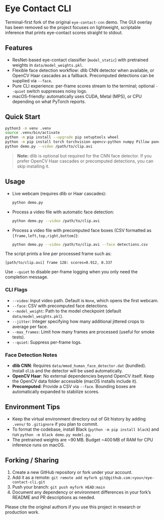 # Eye Contact CLI

Terminal-first fork of the original `eye-contact-cnn` demo. The GUI overlay has been removed so the project focuses on lightweight, scriptable inference that prints eye-contact scores straight to stdout.

## Features
- ResNet-based eye-contact classifier (`model_static`) with pretrained weights in `data/model_weights.pkl`.
- Flexible face detection workflow: dlib CNN detector when available, or OpenCV Haar cascades as a fallback. Precomputed detections can be supplied via `--face`.
- Pure CLI experience: per-frame scores stream to the terminal; optional `--quiet` switch suppresses noisy logs.
- macOS-friendly: automatically uses CUDA, Metal (MPS), or CPU depending on what PyTorch reports.

## Quick Start

```bash
python3 -m venv .venv
source .venv/bin/activate
python -m pip install --upgrade pip setuptools wheel
python -m pip install torch torchvision opencv-python numpy Pillow pandas
python demo.py --video /path/to/clip.avi
```

> **Note:** dlib is optional but required for the CNN face detector. If you prefer OpenCV Haar cascades or precomputed detections, you can skip installing it.

## Usage

- Live webcam (requires dlib or Haar cascades):
  ```bash
  python demo.py
  ```
- Process a video file with automatic face detection:
  ```bash
  python demo.py --video /path/to/clip.avi
  ```
- Process a video file with precomputed face boxes (CSV formatted as `[frame,left,top,right,bottom]`):
  ```bash
  python demo.py --video /path/to/clip.avi --face detections.csv
  ```

The script prints a line per processed frame such as:

```
[path/to/clip.avi] frame 128: scores=0.912, 0.337
```

Use `--quiet` to disable per-frame logging when you only need the completion message.

### CLI Flags

- `--video`: Input video path. Default is `None`, which opens the first webcam.
- `--face`: CSV with precomputed face detections.
- `--model_weight`: Path to the model checkpoint (default `data/model_weights.pkl`).
- `--jitter`: Integer specifying how many additional jittered crops to average per face.
- `--max_frames`: Limit how many frames are processed (useful for smoke tests).
- `--quiet`: Suppress per-frame logs.

### Face Detection Notes

- **dlib CNN**: Requires `data/mmod_human_face_detector.dat` (bundled). Install `dlib` and the detector will be used automatically.
- **OpenCV Haar**: No external dependencies beyond OpenCV itself. Keep the OpenCV data folder accessible (macOS installs include it).
- **Precomputed**: Provide a CSV via `--face`. Bounding boxes are automatically expanded to stabilize scores.

## Environment Tips

- Keep the virtual environment directory out of Git history by adding `.venv/` to `.gitignore` if you plan to commit.
- To format the codebase, install Black (`python -m pip install black`) and run `python -m black demo.py model.py`.
- The pretrained weights are ~90 MB. Budget ~400 MB of RAM for CPU inference runs on macOS.

## Forking / Sharing

1. Create a new GitHub repository or fork under your account.
2. Add it as a remote: `git remote add myfork git@github.com:<you>/eye-contact-cli.git`
3. Push your branch: `git push myfork HEAD:main`
4. Document any dependency or environment differences in your fork’s README and PR descriptions as needed.

Please cite the original authors if you use this project in research or production work.
